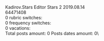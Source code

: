 Kadirov.Stars	Editor Stars 2 2019.08.14\
64471408\
0 rubric switches:\
0 frequency switches:\
0 vacations:\
Total posts amount: 0	Posts dates amount: 0\
